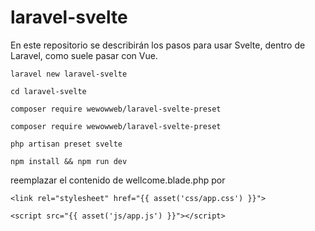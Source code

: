 # laravel-svelte
En este repositorio se describirán los pasos para usar Svelte, dentro de Laravel, como suele pasar con Vue.

`laravel new laravel-svelte`

`cd laravel-svelte`

`composer require wewowweb/laravel-svelte-preset`

`composer require wewowweb/laravel-svelte-preset`

`php artisan preset svelte
`

`npm install && npm run dev`

reemplazar el contenido de wellcome.blade.php por

`<link rel="stylesheet" href="{{ asset('css/app.css') }}">`

`<script src="{{ asset('js/app.js') }}"></script>`
